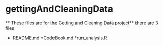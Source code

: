 # gettingAndCleaningData
** These files are for the Getting and Cleaning Data project**
there are 3 files 
* README.md
*CodeBook.md
*run_analysis.R

